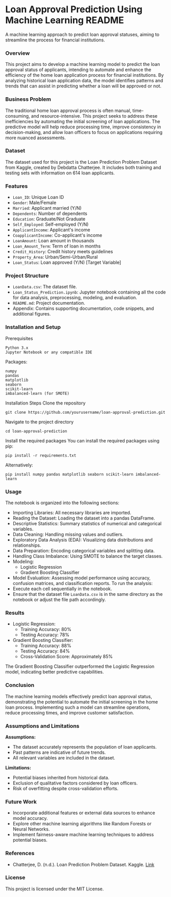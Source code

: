 # Loan Approval Prediction Using Machine Learning README
 A machine learning approach to predict loan approval statuses, aiming to streamline the process for financial institutions.

### Overview
This project aims to develop a machine learning model to predict the loan approval status of applicants, intending to automate and enhance the efficiency of the home loan application process for financial institutions. By analyzing historical loan application data, the model identifies patterns and trends that can assist in predicting whether a loan will be approved or not.

### Business Problem
The traditional home loan approval process is often manual, time-consuming, and resource-intensive. This project seeks to address these inefficiencies by automating the initial screening of loan applications. The predictive model will help reduce processing time, improve consistency in decision-making, and allow loan officers to focus on applications requiring more nuanced assessments.

### Dataset
The dataset used for this project is the Loan Prediction Problem Dataset from Kaggle, created by Debdatta Chatterjee. It includes both training and testing sets with information on 614 loan applicants.

### Features
* `Loan_ID`: Unique Loan ID
* `Gender`: Male/Female
* `Married`: Applicant married (Y/N)
* `Dependents`: Number of dependents
* `Education`: Graduate/Not Graduate
* `Self_Employed`: Self-employed (Y/N)
* `ApplicantIncome`: Applicant's income
* `CoapplicantIncome`: Co-applicant's income
* `LoanAmount`: Loan amount in thousands
* `Loan_Amount_Term`: Term of loan in months
* `Credit_History`: Credit history meets guidelines
* `Property_Area`: Urban/Semi-Urban/Rural
* `Loan_Status`: Loan approved (Y/N) [Target Variable]

### Project Structure
* `LoanData.csv`: The dataset file.
* `Loan_Status_Prediction.ipynb`: Jupyter notebook containing all the code for data analysis, preprocessing, modeling, and evaluation.
* `README.md`: Project documentation.
* Appendix: Contains supporting documentation, code snippets, and additional figures.

### Installation and Setup
Prerequisites
```
Python 3.x
Jupyter Notebook or any compatible IDE
```

Packages:
```
numpy
pandas
matplotlib
seaborn
scikit-learn
imbalanced-learn (for SMOTE)
```

Installation Steps
Clone the repository
```
git clone https://github.com/yourusername/loan-approval-prediction.git
```

Navigate to the project directory
```
cd loan-approval-prediction
```

Install the required packages
You can install the required packages using pip:
```
pip install -r requirements.txt
```

Alternatively:
```
pip install numpy pandas matplotlib seaborn scikit-learn imbalanced-learn
```


### Usage
The notebook is organized into the following sections:
* Importing Libraries: All necessary libraries are imported.
* Reading the Dataset: Loading the dataset into a pandas DataFrame.
* Descriptive Statistics: Summary statistics of numerical and categorical variables.
* Data Cleaning: Handling missing values and outliers.
* Exploratory Data Analysis (EDA): Visualizing data distributions and relationships.
* Data Preparation: Encoding categorical variables and splitting data.
* Handling Class Imbalance: Using SMOTE to balance the target classes.
* Modeling:
  * Logistic Regression
  * Gradient Boosting Classifier
* Model Evaluation: Assessing model performance using accuracy, confusion matrices, and classification reports.
To run the analysis:
* Execute each cell sequentially in the notebook.
* Ensure that the dataset file `LoanData.csv` is in the same directory as the notebook or adjust the file path accordingly.

### Results
* Logistic Regression:
  * Training Accuracy: 80%
  * Testing Accuracy: 78%
* Gradient Boosting Classifier:
  * Training Accuracy: 88%
  * Testing Accuracy: 84%
  * Cross-Validation Score: Approximately 85%

The Gradient Boosting Classifier outperformed the Logistic Regression model, indicating better predictive capabilities.

### Conclusion
The machine learning models effectively predict loan approval status, demonstrating the potential to automate the initial screening in the home loan process. Implementing such a model can streamline operations, reduce processing times, and improve customer satisfaction.

### Assumptions and Limitations
**Assumptions:**
* The dataset accurately represents the population of loan applicants.
* Past patterns are indicative of future trends.
* All relevant variables are included in the dataset.

**Limitations:**
* Potential biases inherited from historical data.
* Exclusion of qualitative factors considered by loan officers.
* Risk of overfitting despite cross-validation efforts.

### Future Work
* Incorporate additional features or external data sources to enhance model accuracy.
* Explore other machine learning algorithms like Random Forests or Neural Networks.
* Implement fairness-aware machine learning techniques to address potential biases.

### References
* Chatterjee, D. (n.d.). Loan Prediction Problem Dataset. Kaggle. [Link](https://www.kaggle.com/datasets/altruistdelhite04/loan-prediction-problem-dataset)

### License
This project is licensed under the MIT License.
